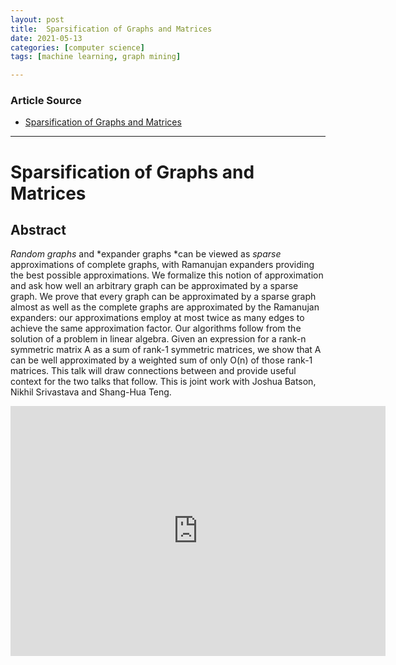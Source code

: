 ```yaml
---
layout: post
title:  Sparsification of Graphs and Matrices
date: 2021-05-13
categories: [computer science]
tags: [machine learning, graph mining]

---
```


### Article Source

* [Sparsification of Graphs and Matrices](https://www.youtube.com/watch?v=PM0ES_ISoCs)

---

#  Sparsification of Graphs and Matrices


## Abstract
*Random graphs* and *expander graphs *can be viewed as *sparse* approximations of complete graphs, with Ramanujan expanders providing the best possible approximations. We formalize this notion of approximation and ask how well an arbitrary graph can be approximated by a sparse graph. We prove that every graph can be approximated by a sparse graph almost as well as the complete graphs are approximated by the Ramanujan expanders: our approximations employ at most twice as many edges to achieve the same approximation factor. Our algorithms follow from the solution of a problem in linear algebra. Given an expression for a rank-n symmetric matrix A as a sum of rank-1 symmetric matrices, we show that A can be well approximated by a weighted sum of only O(n) of those rank-1 matrices. This talk will draw connections between and provide useful context for the two talks that follow. This is joint work with Joshua Batson, Nikhil Srivastava and Shang-Hua Teng.

<iframe width="600" height="400" src="https://www.youtube.com/embed/PM0ES_ISoCs" title="YouTube video player" frameborder="0" allow="accelerometer; autoplay; clipboard-write; encrypted-media; gyroscope; picture-in-picture" allowfullscreen></iframe>